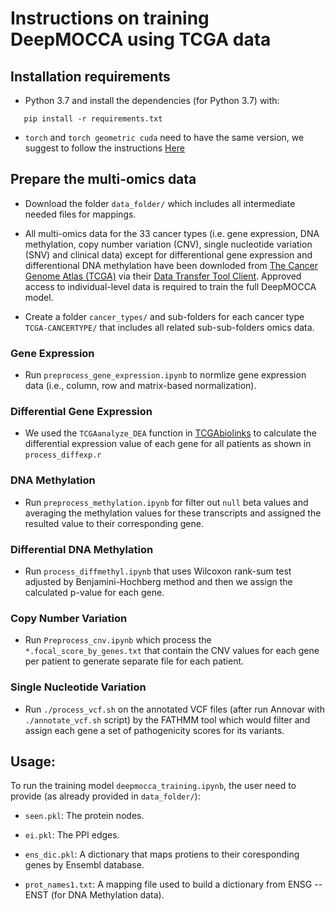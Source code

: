 # Instructions on training DeepMOCCA using TCGA data

## Installation requirements

- Python 3.7 and install the dependencies (for Python 3.7) with:
 ```
	pip install -r requirements.txt
 ```
 - `torch` and `torch geometric cuda` need to have the same version, we suggest to follow the instructions [Here](https://pytorch-geometric.readthedocs.io/en/latest/notes/installation.html)
 
## Prepare the multi-omics data

* Download the folder `data_folder/` which includes all intermediate needed files for mappings.

* All multi-omics data for the 33 cancer types (i.e. gene expression, DNA methylation, copy number variation (CNV), single nucleotide variation (SNV) and clinical data) except for differentional gene expression and differentional DNA methylation have been downloded from [The Cancer Genome Atlas (TCGA)](http://cancergenome.nih.gov) via their [Data Transfer Tool Client](https://gdc.cancer.gov/access-data/gdc-data-transfer-tool). Approved access to individual-level data is required to train the full DeepMOCCA model.

* Create a folder `cancer_types/` and sub-folders for each cancer type `TCGA-CANCERTYPE/` that includes all related sub-sub-folders omics data.

### Gene Expression

- Run `preprocess_gene_expression.ipynb` to normlize gene expression data (i.e., column, row and matrix-based normalization).

### Differential Gene Expression

- We used the `TCGAanalyze_DEA` function in [TCGAbiolinks](/bioc/vignettes/TCGAbiolinks/inst/doc/analysis.html#TCGAanalyze_DEA__TCGAanalyze_LevelTab:_Differential_expression_analysis_(DEA)) to calculate the differential expression value of each gene for all patients as shown in `process_diffexp.r`

###  DNA Methylation

- Run `preprocess_methylation.ipynb` for filter out `null` beta values and averaging the methylation values for these transcripts and assigned the resulted value to their corresponding gene.

### Differential DNA Methylation

- Run `process_diffmethyl.ipynb` that uses Wilcoxon rank-sum test adjusted by Benjamini-Hochberg method and then we assign the calculated p-value for each gene.

###  Copy Number Variation

- Run `Preprocess_cnv.ipynb` which process the `*.focal_score_by_genes.txt` that contain the CNV values for each gene per patient to generate separate file for each patient.

###  Single Nucleotide Variation

- Run `./process_vcf.sh` on the annotated VCF files (after run Annovar with `./annotate_vcf.sh` script) by the FATHMM tool which would filter and assign each gene a set of pathogenicity scores for its variants.

## Usage:

To run the training model `deepmocca_training.ipynb`, the user need to provide (as already provided in `data_folder/`):

- `seen.pkl`: The protein nodes.

- `ei.pkl`: The PPI edges.

- `ens_dic.pkl`: A dictionary that maps protiens to their coresponding genes by Ensembl database.

- `prot_names1.txt`: A mapping file used to build a dictionary from ENSG -- ENST (for DNA Methylation data).

